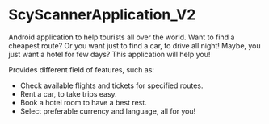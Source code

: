 # ScyScannerApplication_V2

Android application to help tourists all over the world. Want to find a cheapest route? Or you want just to find a car, to drive all night! Maybe, you just want a hotel for few days? This application will help you!

Provides different field of features, such as:

- Check available flights and tickets for specified routes.
- Rent a car, to take trips easy.
- Book a hotel room to have a best rest.
- Select preferable currency and language, all for you! 


